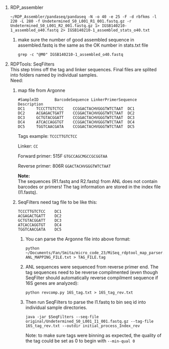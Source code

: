 1. RDP_assembler  
    ```
    ~/RDP_Assembler/pandaseq/pandaseq -N -o 40 -e 25 -F -d rbfkms -l 220 -L 280 -f Undetermined_S0_L001_R1_001.fastq.gz -r Undetermined_S0_L001_R2_001.fastq.gz 1> IGSB140210-1_assembled_o40.fastq 2> IGSB140210-1_assembled_stats_o40.txt
    ```
    
    1. make sure the number of good assembled sequence in assembled.fastq is the same as the OK number in stats.txt file   
        ```
        grep -c "@M0" IGSB140210-1_assembled_o40.fastq  
        ```
2. RDPTools: SeqFilters   
    This step trims off the tag and linker sequences. Final files are splited into folders named by individual samples.    
    Need:   
    1. map file from Argonne
        ```
        #SampleID       BarcodeSequence LinkerPrimerSequence    Description
        DC1     TCCCTTGTCTCC    CCGGACTACHVGGGTWTCTAAT  DC1
        DC2     ACGAGACTGATT    CCGGACTACHVGGGTWTCTAAT  DC2
        DC3     GCTGTACGGATT    CCGGACTACHVGGGTWTCTAAT  DC3
        DC4     ATCACCAGGTGT    CCGGACTACHVGGGTWTCTAAT  DC4
        DC5     TGGTCAACGATA    CCGGACTACHVGGGTWTCTAAT  DC5
        ```

        Tags example: `TCCCTTGTCTCC`   

        Linker: `CC`
 
        Forward primer: 515F `GTGCCAGCMGCCGCGGTAA`
        
        Reverse primer: 806R `GGACTACHVGGGTWTCTAAT`

        **Note:**  
        The sequences (R1.fastq and R2.fastq) from ANL does not contain barcodes or primers! The tag information are stored in the index file (I1.fastq).   

    2. SeqFilters need tag file to be like this:   
        ```
        TCCCTTGTCTCC    DC1
        ACGAGACTGATT    DC2
        GCTGTACGGATT    DC3
        ATCACCAGGTGT    DC4
        TGGTCAACGATA    DC5
        ```

        1. You can parse the Argonne file into above format:
            ```
            python ~/Documents/Fan/Smita/micro_code_23/MiSeq_rdptool_map_parser.py ANL_MAPPING_FILE.txt > TAG_FILE.tag
            ```

        2. ANL sequences were sequenced from reverse primer end. The tag sequences need to be reverse compilmented (even though SeqFilter should automatically reverse compilment sequence if 16S genes are analyzed): 
            ```
            python revcomp.py 16S_tag.txt > 16S_tag_rev.txt
            ```
        
        3. Then run SeqFilters to parse the I1.fastq to bin seq id into individual sample directories.       
            ```
            java -jar $SeqFilters --seq-file original/Undetermined_S0_L001_I1_001.fastq.gz --tag-file 16S_tag_rev.txt --outdir initial_process_Index_rev
            ```

            Note: to make sure tags were binning as expected, the quality of the tag could be set as 0 to begin with `--min-qual 0`   

